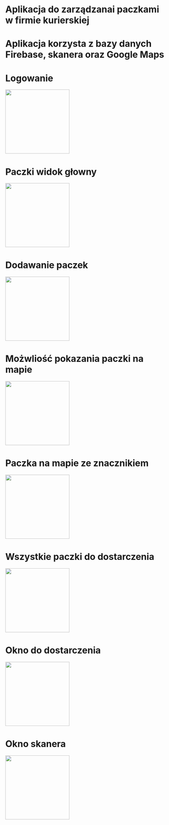 # Aplikacja do zarządzanai paczkami w firmie kurierskiej
# Aplikacja korzysta z bazy danych Firebase, skanera oraz Google Maps


# Logowanie
<img src="https://user-images.githubusercontent.com/35662032/42911093-f8674ad8-8ae9-11e8-9fad-3859e53f2415.png" width="200">

# Paczki widok głowny
<img src="https://user-images.githubusercontent.com/35662032/42911158-2961da86-8aea-11e8-9fad-40fb5e514829.png" width="200">

# Dodawanie paczek
<img src="https://user-images.githubusercontent.com/35662032/42911168-32727c16-8aea-11e8-8de8-91cb1b2fa129.png" width="200">

# Możwliość pokazania paczki na mapie
<img src="https://user-images.githubusercontent.com/35662032/42911216-61bbdd6e-8aea-11e8-86a6-532c36f2c4d6.png" width="200">

# Paczka na mapie ze znacznikiem
<img src="https://user-images.githubusercontent.com/35662032/42911177-3a415c64-8aea-11e8-8f19-8a046ba2a0d1.png" width="200">

# Wszystkie paczki do dostarczenia
<img src="https://user-images.githubusercontent.com/35662032/42911186-42a61aac-8aea-11e8-9e42-61a463fb8c60.png" width="200">

# Okno do dostarczenia
<img src="https://user-images.githubusercontent.com/35662032/42911196-4cb63e5a-8aea-11e8-82b6-225b8e06b1e6.png" width="200">

# Okno skanera
<img src="https://user-images.githubusercontent.com/35662032/42911203-5216e3ea-8aea-11e8-9fee-8a99ea81b994.png" width="200">
